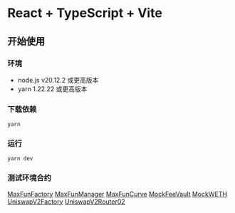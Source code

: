 # React + TypeScript + Vite

## 开始使用

### 环境
- node.js v20.12.2 或更高版本
- yarn 1.22.22 或更高版本

### 下载依赖
```
yarn
```

### 运行
```
yarn dev
```

### 测试环境合约
[MaxFunFactory](https://sepolia.basescan.org/address/0xee80b1a9916c87022d925bbe4dd36482a09c7738#readProxyContract)
[MaxFunManager](https://sepolia.basescan.org/address/0x4d3CfFB0C2515004a1D94bdD7335E933c9Fb8DCd#readProxyContract)
[MaxFunCurve](https://sepolia.basescan.org/address/0x4Beb62C32611137fC7e0Aa1E5803e1241e727Ba9#readProxyContract)
[MockFeeVault](https://sepolia.basescan.org/address/0x6d2986726b04EA1428d0Dc00FabEaac136612691#readProxyContract)
[MockWETH](https://sepolia.basescan.org/address/0xE592D232e48A8F2067e439E687C0805d024586db#readProxyContract)
[UniswapV2Factory](https://sepolia.basescan.org/address/0x12D9190ad2df1f751E4fe964b01F59bCc0A58cd4#readProxyContract)
[UniswapV2Router02](https://sepolia.basescan.org/address/0x06E7468A81DEd5D370D809Ad6418ECF5AD1374Ca#readProxyContract)
